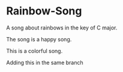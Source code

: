 # Rainbow-Song
 
A song about rainbows in the key of C major.

The song is a happy song.

This is a colorful song. 

Adding this in the same branch
